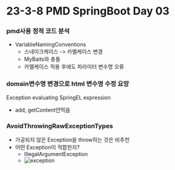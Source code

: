 # 23-3-8 PMD SpringBoot Day 03

### pmd사용 정적 코드 분석

- VariableNamingConventions
  - 스네이크케이스 -> 카멜케이스 변경
  - MyBaits와 충돌
  - 카멜케이스 적용 후에도 파라미터 변수명 오류

### domain변수명 변경으로 html 변수명 수정 요망

Exception evaluating SpringEL expression

- add, getContent안먹음

### AvoidThrowingRawExceptionTypes

- 가공되지 않은 Exception을 throw하는 것은 비추천
- 어떤 Exception이 적합한지?
  - IllegalArgumentException
  - ![exception](C:\Users\김민식\Pictures\Screenshots\exception.png)

